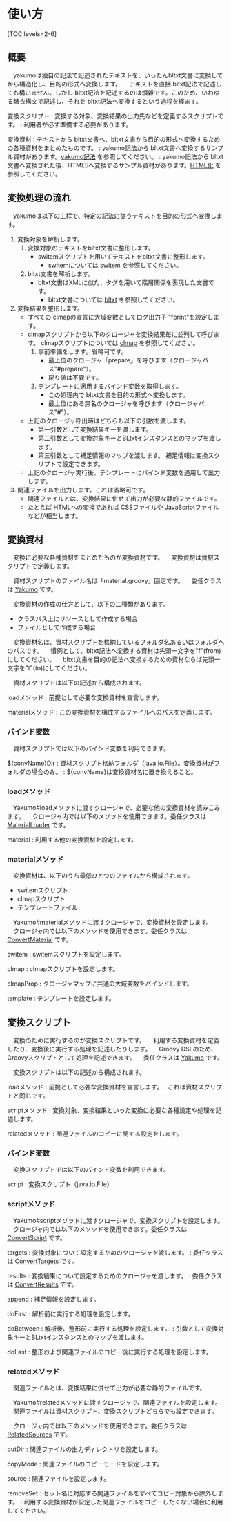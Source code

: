 # 使い方

[TOC levels=2-6]

## 概要

　yakumoは独自の記法で記述されたテキストを、いったんbltxt文書に変換してから構造化し、目的の形式へ変換します。
　テキストを直接 bltxt記法で記述しても構いません。しかし bltxt記法を記述するのは煩雑です。このため、いわゆる糖衣構文で記述し、それを bltxt記法へ変換するという過程を経ます。

変換スクリプト
: 変換する対象、変換結果の出力先などを定義するスクリプトです。
: 利用者が必ず準備する必要があります。

変換資材
: テキストから bltxt文書へ、bltxt文書から目的の形式へ変換するための各種資材をまとめたものです。
: yakumo記法から bltxt文書へ変換するサンプル資材があります。[yakumo記法](fyakumo.html) を参照してください。
: yakumo記法から bltxt文書へ変換された後、HTML5へ変換するサンプル資材があります。[HTML化](thtml.html) を参照してください。

## 変換処理の流れ

　yakumoは以下の工程で、特定の記法に従うテキストを目的の形式へ変換します。

1. 変換対象を解析します。
     1. 変換対象のテキストをbltxt文書に整形します。
          - switemスクリプトを用いてテキストをbltxt文書に整形します。
              - switemについては [switem](/maven/switem/) を参照してください。
     2. bltxt文書を解析します。
          - bltxt文書はXMLに似た、タグを用いて階層関係を表現した文書です。
              - bltxt文書については [bltxt](/maven/bltxt/) を参照してください。
2. 変換結果を整形します。
     - すべての clmapの宣言に大域変数としてログ出力子 "fprint"を設定します。
     - clmapスクリプトから以下のクロージャを変換結果毎に並列して呼びます。
       clmapスクリプトについては [clmap](/maven/clmap/) を参照してください。
         1. 事前準備をします。省略可です。
              - 最上位のクロージャ「prepare」を呼びます（クロージャパス"#prepare"）。
              - 戻り値は不要です。
         2. テンプレートに適用するバインド変数を取得します。
             - この処理内で bltxt文書を目的の形式へ変換します。
             - 最上位にある無名のクロージャを呼びます（クロージャパス"#"）。
     - 上記のクロージャ呼出時はどちらも以下の引数を渡します。
         - 第一引数として変換結果キーを渡します。
         - 第二引数として変換対象キーとBLtxtインスタンスとのマップを渡します。
         - 第三引数として補足情報のマップを渡します。
           補足情報は変換スクリプトで設定できます。
     - 上記のクロージャ実行後、テンプレートにバインド変数を適用して出力します。
4. 関連ファイルを出力します。これは省略可です。
     - 関連ファイルとは、変換結果に併せて出力が必要な静的ファイルです。
     - たとえば HTMLへの変換であれば CSSファイルや JavaScriptファイルなどが相当します。

## 変換資材

　変換に必要な各種資材をまとめたものが変換資材です。
　変換資材は資材スクリプトで定義します。

　資材スクリプトのファイル名は「material.groovy」固定です。
　委任クラスは [Yakumo](groovydoc/io/github/longfish801/yakumo/Yakumo.html) です。

　変換資材の作成の仕方として、以下の二種類があります。

* クラスパス上にリソースとして作成する場合
* ファイルとして作成する場合

　変換資材名は、資材スクリプトを格納しているフォルダ名あるいはフォルダへのパスです。
　慣例として、bltxt記法へ変換する資材は先頭一文字を"f"(from)にしてください。
　bltxt文書を目的の記法へ変換するための資材ならば先頭一文字を"t"(to)にしてください。

　資材スクリプトは以下の記述から構成されます。

loadメソッド
: 前提として必要な変換資材を宣言します。

materialメソッド
: この変換資材を構成するファイルへのパスを定義します。

### バインド変数

　資材スクリプトでは以下のバインド変数を利用できます。

${convName}Dir
: 資材スクリプト格納フォルダ（java.io.File）。変換資材がフォルダの場合のみ。
: ${convName}は変換資材名に置き換えること。

### loadメソッド

　Yakumo#loadメソッドに渡すクロージャで、必要な他の変換資材を読みこみます。
　クロージャ内では以下のメソッドを使用できます。委任クラスは [MaterialLoader](groovydoc/io/github/longfish801/yakumo/MaterialLoader.html) です。

material
: 利用する他の変換資材を設定します。

### materialメソッド

　変換資材は、以下のうち最低ひとつのファイルから構成されます。

* switemスクリプト
* clmapスクリプト
* テンプレートファイル

　Yakumo#materialメソッドに渡すクロージャで、変換資材を設定します。
　クロージャ内では以下のメソッドを使用できます。委任クラスは [ConvertMaterial](groovydoc/io/github/longfish801/yakumo/ConvertMaterial.html) です。

switem
: switemスクリプトを設定します。

clmap
: clmapスクリプトを設定します。

clmapProp
: クロージャマップに共通の大域変数をバインドします。

template
: テンプレートを設定します。

## 変換スクリプト

　変換のために実行するのが変換スクリプトです。
　利用する変換資材を定義したり、変換後に実行する処理を記述したりします。
　Groovy DSLのため、Groovyスクリプトとして処理を記述できます。
　委任クラスは [Yakumo](groovydoc/io/github/longfish801/yakumo/Yakumo.html) です。

　変換スクリプトは以下の記述から構成されます。

loadメソッド
: 前提として必要な変換資材を宣言します。
: これは資材スクリプトと同じです。

scriptメソッド
: 変換対象、変換結果といった変換に必要な各種設定や処理を記述します。

relatedメソッド
: 関連ファイルのコピーに関する設定をします。

### バインド変数

　変換スクリプトでは以下のバインド変数を利用できます。

script
: 変換スクリプト（java.io.File）

### scriptメソッド

　Yakumo#scriptメソッドに渡すクロージャで、変換スクリプトを設定します。
　クロージャ内では以下のメソッドを使用できます。委任クラスは [ConvertScript](groovydoc/io/github/longfish801/yakumo/ConvertScript.html) です。

targets
: 変換対象について設定するためのクロージャを渡します。
: 委任クラスは [ConvertTargets](groovydoc/io/github/longfish801/yakumo/ConvertTargets.html) です。

results
: 変換結果について設定するためのクロージャを渡します。
: 委任クラスは [ConvertResults](groovydoc/io/github/longfish801/yakumo/ConvertResults.html) です。

append
: 補足情報を設定します。

doFirst
: 解析前に実行する処理を設定します。

doBetween
: 解析後、整形前に実行する処理を設定します。
: 引数として変換対象キーとBLtxtインスタンスとのマップを渡します。

doLast
: 整形および関連ファイルのコピー後に実行する処理を設定します。

### relatedメソッド

　関連ファイルとは、変換結果に併せて出力が必要な静的ファイルです。

　Yakumo#relatedメソッドに渡すクロージャで、関連ファイルを設定します。
　関連ファイルは資材スクリプト、変換スクリプトどちらでも設定できます。

　クロージャ内では以下のメソッドを使用できます。委任クラスは [RelatedSources](groovydoc/io/github/longfish801/yakumo/RelatedSources.html) です。

outDir
: 関連ファイルの出力ディレクトリを設定します。

copyMode
: 関連ファイルのコピーモードを設定します。

source
: 関連ファイルを設定します。

removeSet
: セット名に対応する関連ファイルをすべてコピー対象から除外します。
: 利用する変換資材が設定した関連ファイルをコピーしたくない場合に利用してください。
